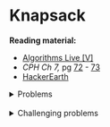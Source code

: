 # Knapsack

**Reading material:**
* [Algorithms Live [V]](https://www.youtube.com/watch?v=U4O3SwDamA4)
* *CPH Ch 7,* pg [72](https://cses.fi/book/book.pdf#page=82) - [73](https://cses.fi/book/book.pdf#page=83)
* [HackerEarth](https://www.hackerearth.com/practice/notes/the-knapsack-problem/)

<details>
<summary>Problems</summary>
<ul>
    <li><a href="https://www.spoj.com/problems/KNAPSACK/">Spoj KNAPSACK</a></li>
    <li><a href="https://atcoder.jp/contests/dp/tasks/dp_d">AtCoder DP D</a></li>
    <li><a href="https://atcoder.jp/contests/dp/tasks/dp_e">AtCoder DP E</a></li>
    <li><a href="https://cses.fi/problemset/task/1158">CSES Book Shop</a></li>
    <li><a href="https://cses.fi/problemset/task/1745">CSES Money Sums</a></li>
    <li><a href="https://cses.fi/problemset/task/1093">CSES Two Sets II</a></li>
</ul>
</details>
<br/>

<details>
<summary>Challenging problems</summary>
<ul>
    <li><a href="https://codeforces.com/problemset/problem/106/C">CF 106 C</a></li>
    <li><a href="https://codeforces.com/problemset/problem/730/J">CF 730 J</a></li>
    <li><a href="https://codeforces.com/contest/837/problem/D">CF 837 D</a></li>
</ul>
</details>
